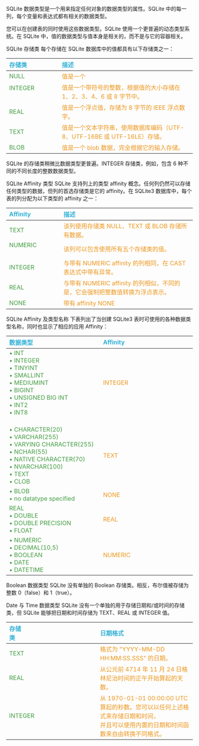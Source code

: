 SQLite 数据类型是一个用来指定任何对象的数据类型的属性。SQLite 中的每一列，每个变量和表达式都有相关的数据类型。

您可以在创建表的同时使用这些数据类型。SQLite 使用一个更普遍的动态类型系统。在 SQLite 中，值的数据类型与值本身是相关的，而不是与它的容器相关。

SQLite 存储类
每个存储在 SQLite 数据库中的值都具有以下存储类之一：

|<font color="#31b0d5">存储类</font>|	<font color="#31b0d5">描述</font>|
|:----|:----|
|	<font color="#449d44">NULL</font>|<font color="#ec971f">值是一个 |NULL 值。</font>|
|	<font color="#449d44">INTEGER&nbsp; &nbsp; &nbsp; &nbsp; &nbsp; &nbsp; &nbsp; &nbsp; &nbsp; &nbsp; &nbsp; &nbsp; &nbsp;</font>|<font color="#ec971f">值是一个带符号的整数，根据值的大小存储在 1、2、3、4、6 或 8 字节中。</font>|
|	<font color="#449d44">	REAL</font>|<font color="#ec971f">值是一个浮点值，存储为 8 字节的 IEEE 浮点数字。</font>|
|	<font color="#449d44">	TEXT</font>|<font color="#ec971f">值是一个文本字符串，使用数据库编码（UTF-8、UTF-16BE 或 UTF-16LE）存储。</font>
|<font color="#449d44">	BLOB</font>|<font color="#ec971f">值是一个 blob 数据，完全根据它的输入存储。</font>|
SQLite 的存储类稍微比数据类型更普遍。INTEGER 存储类，例如，包含 6 种不同的不同长度的整数数据类型。

SQLite Affinity 类型
SQLite 支持列上的类型 affinity 概念。任何列仍然可以存储任何类型的数据，但列的首选存储类是它的 affinity。在 SQLite3 数据库中，每个表的列分配为以下类型的 affinity 之一：

|<font color="#31b0d5">Affinity</font>|	<font color="#31b0d5">描述</font>|
|:----|:----|
|	<font color="#449d44">	TEXT</font>|<font color="#ec971f">该列使用存储类 NULL、TEXT 或 BLOB 存储所有数据。</span>|
|	<font color="#449d44">NUMERIC&nbsp; &nbsp; &nbsp; &nbsp; &nbsp; &nbsp; &nbsp; &nbsp; &nbsp; &nbsp; &nbsp; &nbsp; &nbsp;</font>|<font color="#ec971f">该列可以包含使用所有五个存储类的值。</font>|
|	<font color="#449d44">INTEGER</font>|<font color="#ec971f">与带有 NUMERIC affinity 的列相同，在 CAST 表达式中带有异常。</font>|
|	<font color="#449d44">REAL</font>|<font color="#ec971f">与带有 NUMERIC affinity 的列相似，不同的是，它会强制把整数值转换为浮点表示。</font>|
|	<font color="#449d44">NONE</font>|<font color="#ec971f">带有 affinity NONE</span>| 的列，不会优先使用哪个存储类，也不会尝试把数据从一个存储类强制转换为另一个存储类。
SQLite Affinity 及类型名称
下表列出了当创建 SQLite3 表时可使用的各种数据类型名称，同时也显示了相应的应用 Affinity：

|<font color="#31b0d5">数据类型</font>|	<font color="#31b0d5">Affinity</font>|
|:----|:----|
|<font color="#449d44">•&nbsp;INT<br />•&nbsp;INTEGER<br />•&nbsp;TINYINT<br />•&nbsp;SMALLINT<br />• MEDIUMINT<br />•&nbsp;BIGINT<br />•&nbsp;UNSIGNED BIG INT<br />•&nbsp;INT2<br />•&nbsp;INT8&nbsp; &nbsp; &nbsp; &nbsp; &nbsp; &nbsp; &nbsp; &nbsp; &nbsp; &nbsp; &nbsp; &nbsp; &nbsp; &nbsp; &nbsp; &nbsp; &nbsp; &nbsp; &nbsp; &nbsp;&nbsp;&nbsp;&nbsp;&nbsp;&nbsp;&nbsp;&nbsp;&nbsp;&nbsp;&nbsp;&nbsp;&nbsp;&nbsp;&nbsp;&nbsp;&nbsp;&nbsp;&nbsp;&nbsp;&nbsp;</font>|<font color="#ec971f">INTEGER&nbsp; &nbsp; &nbsp; &nbsp; &nbsp; &nbsp; &nbsp; &nbsp; &nbsp; &nbsp; &nbsp; &nbsp; &nbsp; &nbsp; &nbsp; &nbsp; &nbsp; &nbsp; &nbsp; &nbsp; &nbsp;&nbsp;&nbsp;&nbsp;&nbsp;&nbsp;&nbsp;&nbsp;&nbsp;&nbsp;&nbsp;&nbsp;&nbsp;&nbsp;&nbsp;&nbsp;&nbsp;&nbsp;&nbsp;&nbsp;&nbsp;&nbsp; </font>|
|<font color="#449d44">•&nbsp;CHARACTER(20)<br />•&nbsp;VARCHAR(255)<br />•&nbsp;VARYING CHARACTER(255)<br />•&nbsp;NCHAR(55)<br />•&nbsp;NATIVE CHARACTER(70)<br />•&nbsp;NVARCHAR(100)<br />•&nbsp;TEXT<br />•&nbsp;CLOB</font>|<font color="#ec971f">TEXT </font>|
|<font color="#449d44">•&nbsp;BLOB<br />•&nbsp;no datatype specified</font>|<font color="#ec971f">NONE</font>|
|<font color="#449d44">REAL<br />•&nbsp;DOUBLE<br />•&nbsp;DOUBLE PRECISION<br />•&nbsp;FLOAT</font>|<font color="#ec971f">REAL</font>|
|<font color="#449d44">•&nbsp;NUMERIC<br />•&nbsp;DECIMAL(10,5)<br />•&nbsp;BOOLEAN<br />•&nbsp;DATE<br />•&nbsp;DATETIME</font>|<font color="#ec971f">NUMERIC</font>|

Boolean 数据类型
SQLite 没有单独的 Boolean 存储类。相反，布尔值被存储为整数 0（false）和 1（true）。

Date 与 Time 数据类型
SQLite 没有一个单独的用于存储日期和/或时间的存储类，但 SQLite 能够把日期和时间存储为 TEXT、REAL 或 INTEGER 值。

|<font color="#31b0d5">存储类&nbsp;&nbsp;&nbsp;&nbsp;&nbsp;&nbsp;&nbsp;&nbsp;&nbsp;&nbsp;&nbsp;&nbsp;&nbsp;&nbsp;&nbsp;&nbsp;&nbsp;&nbsp;&nbsp;&nbsp;&nbsp;&nbsp;&nbsp;&nbsp;&nbsp;&nbsp;&nbsp;&nbsp;&nbsp;&nbsp;&nbsp;&nbsp;&nbsp;&nbsp;&nbsp;&nbsp;&nbsp;&nbsp;&nbsp;&nbsp;&nbsp;&nbsp;&nbsp;&nbsp;&nbsp;&nbsp;&nbsp;&nbsp;</font>|	<font color="#31b0d5">日期格式</font>|
|:----|:----|
|	<font color="#449d44">TEXT</font>|	<font color="#ec971f">格式为 "YYYY-MM-DD HH:MM:SS.SSS" 的日期。</font>|
|	<font color="#449d44">REAL</font>|	<font color="#ec971f">从公元前 4714 年 11 月 24 日格林尼治时间的正午开始算起的天数。</font>|
|	<font color="#449d44">INTEGER	</font>|<font color="#ec971f">从 1970-01-01 00:00:00 UTC 算起的秒数。您可以以任何上述格式来存储日期和时间，<br/>并且可以使用内置的日期和时间函数来自由转换不同格式。</font>|